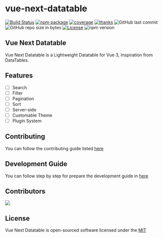 # vue-next-datatable

[![Build Status](https://github.com/devoverid/vue-next-datatable/workflows/test/badge.svg)](https://github.com/devoverid/vue-next-datatable/actions/workflows/test.yml)
[![npm package](https://badgen.net/npm/v/vue-next-datatable)](https://www.npmjs.com/package/vue-next-datatable)
[![coverage](https://badgen.net/codecov/c/github/devoverid/vue-next-datatable/main)](https://codecov.io/github/devoverid/vue-next-datatable/branch/main)
[![thanks](https://badgen.net/badge/thanks/♥/pink)](https://github.com/devoverid/thanks)
![GitHub last commit](https://img.shields.io/github/last-commit/devoverid/vue-next-datatable.svg)
![GitHub repo size in bytes](https://img.shields.io/github/repo-size/badges/shields.svg)
[![License](https://img.shields.io/github/license/devoverid/vue-next-datatable.svg)](LICENSE)
![npm version](https://badge.fury.io/js/yarn.svg)


## Vue Next Datatable

Vue Next Datatable is a Lightweight Datatable for Vue 3, Inspiration from DataTables.


## Features

- [ ] Search
- [ ] Filter
- [ ] Pagination
- [ ] Sort
- [ ] Server-side
- [ ] Customable Theme
- [ ] Plugin System

## Contributing

You can follow the contributing guide listed [here](./.github/CONTRIBUTING.md)


## Development Guide

You can follow step by step for prepare the development guide in [here](.github/DEVELOPMENT.md)


## Contributors

<a href="https://github.com/devoverid/vue-next-datatable/graphs/contributors">
  <img src="https://contrib.rocks/image?repo=devoverid/vue-next-datatable"/>
</a>


## License

Vue Next Datatable is open-sourced software licensed under the [MIT](http://opensource.org/licenses/MIT)